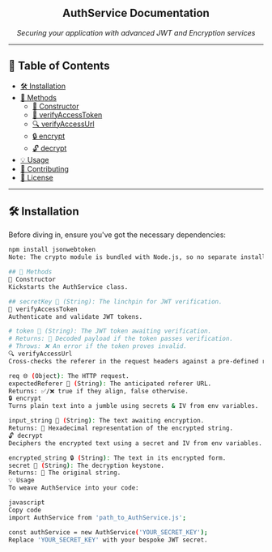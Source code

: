 <p align="center">
  <h2 align="center">AuthService Documentation</h2>
  <p align="center"><i>Securing your application with advanced JWT and Encryption services</i></p>
</p>

---

## 📖 Table of Contents
- [🛠 Installation](#-installation)
- [🚀 Methods](#-methods)
  - [🧪 Constructor](#-constructor)
  - [🔐 verifyAccessToken](#-verifyaccesstoken)
  - [🔍 verifyAccessUrl](#-verifyaccessurl)
  - [🔒 encrypt](#-encrypt)
  - [🔓 decrypt](#-decrypt)
- [💡 Usage](#-usage)
- [🤝 Contributing](#-contributing)
- [📜 License](#-license)

---

## 🛠 Installation

Before diving in, ensure you've got the necessary dependencies:

```bash
npm install jsonwebtoken
Note: The crypto module is bundled with Node.js, so no separate installation is needed.

## 🚀 Methods
🧪 Constructor
Kickstarts the AuthService class.

## secretKey 📜 (String): The linchpin for JWT verification.
🔐 verifyAccessToken
Authenticate and validate JWT tokens.

# token 🔖 (String): The JWT token awaiting verification.
# Returns: 🔄 Decoded payload if the token passes verification.
# Throws: ❌ An error if the token proves invalid.
🔍 verifyAccessUrl
Cross-checks the referer in the request headers against a pre-defined referer.

req 🌐 (Object): The HTTP request.
expectedReferer 🔗 (String): The anticipated referer URL.
Returns: ✅/❌ true if they align, false otherwise.
🔒 encrypt
Turns plain text into a jumble using secrets & IV from env variables.

input_string 📝 (String): The text awaiting encryption.
Returns: 🔏 Hexadecimal representation of the encrypted string.
🔓 decrypt
Deciphers the encrypted text using a secret and IV from env variables.

encrypted_string 🔒 (String): The text in its encrypted form.
secret 📜 (String): The decryption keystone.
Returns: 📝 The original string.
💡 Usage
To weave AuthService into your code:

javascript
Copy code
import AuthService from 'path_to_AuthService.js';

const authService = new AuthService('YOUR_SECRET_KEY');
Replace 'YOUR_SECRET_KEY' with your bespoke JWT secret.

